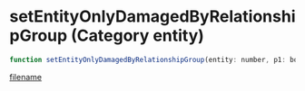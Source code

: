 # setEntityOnlyDamagedByRelationshipGroup (Category entity)

```js
function setEntityOnlyDamagedByRelationshipGroup(entity: number, p1: boolean, relationshipHash: number): void
```

[filename](setEntityOnlyDamagedByRelationshipGroup_m.md ':include')